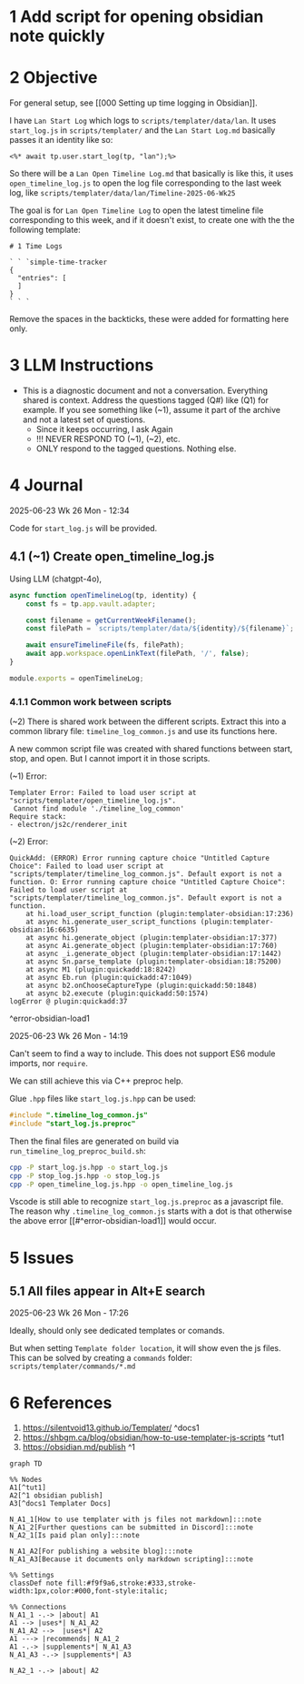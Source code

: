 

# 1 Add script for opening obsidian note quickly
# 2 Objective

For general setup, see [[000 Setting up time logging in Obsidian]].

I have `Lan Start Log` which logs to `scripts/templater/data/lan`. It uses `start_log.js` in `scripts/templater/` and the `Lan Start Log.md` basically passes it an identity like so:

```
<%*	await tp.user.start_log(tp, "lan");%>
```

So there will be a `Lan Open Timeline Log.md` that basically is like this, it uses `open_timeline_log.js` to open the log file corresponding to the last week log, like `scripts/templater/data/lan/Timeline-2025-06-Wk25`

The goal is for `Lan Open Timeline Log` to open the latest timeline file corresponding to this week, and if it doesn't exist, to create one with the the following template:

```
# 1 Time Logs

` ` `simple-time-tracker
{
  "entries": [
  ]
}
` ` `

```

Remove the spaces in the backticks, these were added for formatting here only.

# 3 LLM Instructions
- This is a diagnostic document and not a conversation. Everything shared is context. Address the questions tagged (Q#) like (Q1) for example. If you see something like (~1), assume it part of the archive and not a latest set of questions.
	- Since it keeps occurring, I ask Again
	- !!! NEVER RESPOND TO (~1), (~2), etc.
	- ONLY respond to the tagged questions. Nothing else.


# 4 Journal

2025-06-23 Wk 26 Mon - 12:34

Code for `start_log.js` will be provided.

## 4.1 (~1) Create open_timeline_log.js

Using LLM (chatgpt-4o),

```js
async function openTimelineLog(tp, identity) {
	const fs = tp.app.vault.adapter;

	const filename = getCurrentWeekFilename();
	const filePath = `scripts/templater/data/${identity}/${filename}`;

	await ensureTimelineFile(fs, filePath);
	await app.workspace.openLinkText(filePath, '/', false);
}

module.exports = openTimelineLog;
```


### 4.1.1 Common work between scripts

(~2) There is shared work between the different scripts. Extract this into a common library file: `timeline_log_common.js` and use its functions here. 

A new common script file was created with shared functions between start, stop, and open. But I cannot import it in those scripts.

(~1) Error:

```
Templater Error: Failed to load user script at "scripts/templater/open_timeline_log.js". 
 Cannot find module './timeline_log_common'
Require stack:
- electron/js2c/renderer_init
```

(~2) Error:
```
QuickAdd: (ERROR) Error running capture choice "Untitled Capture Choice": Failed to load user script at "scripts/templater/timeline_log_common.js". Default export is not a function. O: Error running capture choice "Untitled Capture Choice": Failed to load user script at "scripts/templater/timeline_log_common.js". Default export is not a function.
    at hi.load_user_script_function (plugin:templater-obsidian:17:236)
    at async hi.generate_user_script_functions (plugin:templater-obsidian:16:6635)
    at async hi.generate_object (plugin:templater-obsidian:17:377)
    at async Ai.generate_object (plugin:templater-obsidian:17:760)
    at async _i.generate_object (plugin:templater-obsidian:17:1442)
    at async Sn.parse_template (plugin:templater-obsidian:18:75200)
    at async M1 (plugin:quickadd:18:8242)
    at async Eb.run (plugin:quickadd:47:1049)
    at async b2.onChooseCaptureType (plugin:quickadd:50:1848)
    at async b2.execute (plugin:quickadd:50:1574)
logError @ plugin:quickadd:37
```
^error-obsidian-load1

2025-06-23 Wk 26 Mon - 14:19

Can't seem to find a way to include. This does not support ES6 module imports, nor `require`. 

We can still achieve this via C++ preproc help.

Glue `.hpp` files like `start_log.js.hpp` can be used:

```cpp
#include ".timeline_log_common.js"
#include "start_log.js.preproc"
```

Then the final files are generated on build via `run_timeline_log_preproc_build.sh`:

```sh
cpp -P start_log.js.hpp -o start_log.js
cpp -P stop_log.js.hpp -o stop_log.js
cpp -P open_timeline_log.js.hpp -o open_timeline_log.js
```

Vscode is still able to recognize `start_log.js.preproc` as a javascript file. The reason why `.timeline_log_common.js` starts with a dot is that otherwise the above error [[#^error-obsidian-load1]] would occur.

# 5 Issues

## 5.1 All files appear in Alt+E search

2025-06-23 Wk 26 Mon - 17:26

Ideally, should only see dedicated templates or comands.

But when setting `Template folder location`, it will show even the js files. This can be solved by creating a `commands` folder:  `scripts/templater/commands/*.md`



# 6 References
1. https://silentvoid13.github.io/Templater/ ^docs1
2.  https://shbgm.ca/blog/obsidian/how-to-use-templater-js-scripts ^tut1
3. https://obsidian.md/publish ^1

```mermaid
graph TD

%% Nodes
A1[^tut1]
A2[^1 obsidian publish]
A3[^docs1 Templater Docs]

N_A1_1[How to use templater with js files not markdown]:::note
N_A1_2[Further questions can be submitted in Discord]:::note
N_A2_1[Is paid plan only]:::note

N_A1_A2[For publishing a website blog]:::note
N_A1_A3[Because it documents only markdown scripting]:::note

%% Settings
classDef note fill:#f9f9a6,stroke:#333,stroke-width:1px,color:#000,font-style:italic;

%% Connections
N_A1_1 -.-> |about| A1
A1 --> |uses*| N_A1_A2
N_A1_A2 -->  |uses*| A2
A1 ---> |recommends| N_A1_2
A1 -.-> |supplements*| N_A1_A3
N_A1_A3 -.-> |supplements*| A3

N_A2_1 -.-> |about| A2

```
